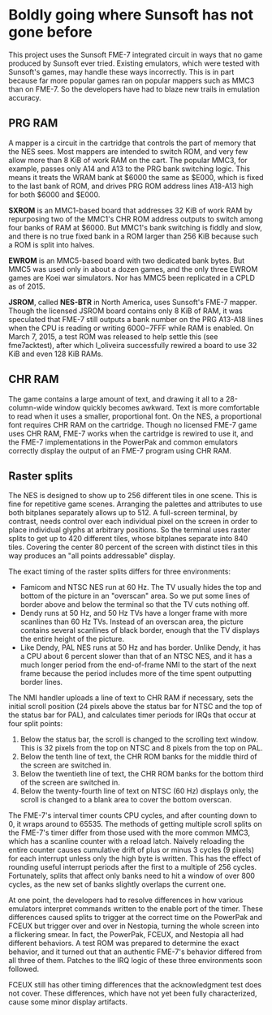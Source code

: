 Boldly going where Sunsoft has not gone before
==============================================

This project uses the Sunsoft FME-7 integrated circuit in ways that
no game produced by Sunsoft ever tried.  Existing emulators, which
were tested with Sunsoft's games, may handle these ways incorrectly.
This is in part because far more popular games ran on popular mappers
such as MMC3 than on FME-7.  So the developers have had to blaze new
trails in emulation accuracy.

PRG RAM
-------
A mapper is a circuit in the cartridge that controls the part of
memory that the NES sees.  Most mappers are intended to switch
ROM, and very few allow more than 8 KiB of work RAM on the cart.
The popular MMC3, for example, passes only A14 and A13 to the PRG
bank switching logic.  This means it treats the WRAM bank at $6000
the same as $E000, which is fixed to the last bank of ROM, and
drives PRG ROM address lines A18-A13 high for both $6000 and $E000.

**SXROM** is an MMC1-based board that addresses 32 KiB of work RAM by
repurposing two of the MMC1's CHR ROM address outputs to switch among
four banks of RAM at $6000.  But MMC1's bank switching is fiddly
and slow, and there is no true fixed bank in a ROM larger than 256
KiB because such a ROM is split into halves.

**EWROM** is an MMC5-based board with two dedicated bank bytes.  But
MMC5 was used only in about a dozen games, and the only three EWROM
games are Koei war simulators.  Nor has MMC5 been replicated in
a CPLD as of 2015.

**JSROM**, called **NES-BTR** in North America, uses Sunsoft's FME-7
mapper.  Though the licensed JSROM board contains only 8 KiB of RAM,
it was speculated that FME-7 still outputs a bank number on the PRG
A13-A18 lines when the CPU is reading or writing $6000-$7FFF while
RAM is enabled.  On March 7, 2015, a test ROM was released to help
settle this (see fme7acktest), after which l_oliveira successfully
rewired a board to use 32 KiB and even 128 KiB RAMs.

CHR RAM
-------
The game contains a large amount of text, and drawing it all to a
28-column-wide window quickly becomes awkward.  Text is more
comfortable to read when it uses a smaller, proportional font.
On the NES, a proportional font requires CHR RAM on the cartridge.
Though no licensed FME-7 game uses CHR RAM, FME-7 works when the
cartridge is rewired to use it, and the FME-7 implementations in
the PowerPak and common emulators correctly display the output of
an FME-7 program using CHR RAM.

Raster splits
-------------
The NES is designed to show up to 256 different tiles in one scene.
This is fine for repetitive game scenes.  Arranging the palettes
and attributes to use both bitplanes separately allows up to 512.
A full-screen terminal, by contrast, needs control over each
individual pixel on the screen in order to place individual glyphs
at arbitrary positions.  So the terminal uses raster splits to get
up to 420 different tiles, whose bitplanes separate into 840 tiles.
Covering the center 80 percent of the screen with distinct tiles in
this way produces an "all points addressable" display.

The exact timing of the raster splits differs for three environments:

* Famicom and NTSC NES run at 60 Hz.  The TV usually hides the top
  and bottom of the picture in an "overscan" area.  So we put some
  lines of border above and below the terminal so that the TV cuts
  nothing off.
* Dendy runs at 50 Hz, and 50 Hz TVs have a longer frame with more
  scanlines than 60 Hz TVs.  Instead of an overscan area, the picture
  contains several scanlines of black border, enough that the TV
  displays the entire height of the picture.
* Like Dendy, PAL NES runs at 50 Hz and has border.  Unlike Dendy,
  it has a CPU about 6 percent slower than that of an NTSC NES, and
  it has a  much longer period from the end-of-frame NMI to the start
  of the next frame because the period includes more of the time
  spent outputting border lines.

The NMI handler uploads a line of text to CHR RAM if necessary, sets
the initial scroll position (24 pixels above the status bar for NTSC
and the top of the status bar for PAL), and calculates timer periods
for IRQs that occur at four split points:

1. Below the status bar, the scroll is changed to the scrolling
   text window.  This is 32 pixels from the top on NTSC and 8 pixels
   from the top on PAL.
2. Below the tenth line of text, the CHR ROM banks for the middle
   third of the screen are switched in.
3. Below the twentieth line of text, the CHR ROM banks for the
   bottom third of the screen are switched in.
4. Below the twenty-fourth line of text on NTSC (60 Hz) displays
   only, the scroll is changed to a blank area to cover the bottom
   overscan.
  
The FME-7's interval timer counts CPU cycles, and after counting down
to 0, it wraps around to 65535.  The methods of getting multiple
scroll splits on the FME-7's timer differ from those used with the
more common MMC3, which has a scanline counter with a reload latch.
Naively reloading the entire counter causes cumulative drift of plus
or minus 3 cycles (9 pixels) for each interrupt unless only the high
byte is written.  This has the effect of rounding useful interrupt
periods after the first to a multiple of 256 cycles.  Fortunately,
splits that affect only banks need to hit a window of over 800
cycles, as the new set of banks slightly overlaps the current one.

At one point, the developers had to resolve differences in how
various emulators interpret commands written to the enable port of
the timer.  These differences caused splits to trigger at the correct
time on the PowerPak and FCEUX but trigger over and over in Nestopia,
turning the whole screen into a flickering smear.  In fact, the
PowerPak, FCEUX, and Nestopia all had different behaviors.  A test
ROM was prepared to determine the exact behavior, and it turned out
that an authentic FME-7's behavior differed from all three of them.
Patches to the IRQ logic of these three environments soon followed.

FCEUX still has other timing differences that the acknowledgment
test does not cover.  These differences, which have not yet been
fully characterized, cause some minor display artifacts.
